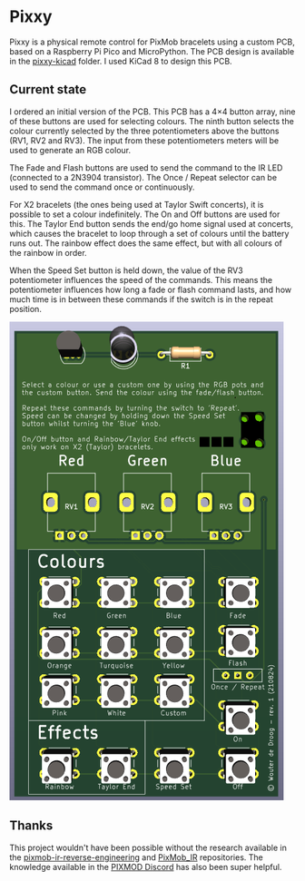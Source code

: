 # Pixxy

Pixxy is a physical remote control for PixMob bracelets using a custom PCB, based on a Raspberry Pi Pico and MicroPython.
The PCB design is available in the [pixxy-kicad](pixxy-kicad) folder. I used KiCad 8 to design this PCB.

## Current state
I ordered an initial version of the PCB. This PCB has a 4×4 button array, nine of these buttons are used for selecting
colours. The ninth button selects the colour currently selected by the three potentiometers above the buttons (RV1, RV2
and RV3). The input from these potentiometers meters will be used to generate an RGB colour.

The Fade and Flash buttons are used to send the command to the IR LED (connected to a 2N3904 transistor). The Once / 
Repeat selector can be used to send the command once or continuously.

For X2 bracelets (the ones being used at Taylor Swift concerts), it is possible to set a colour indefinitely. The On and 
Off buttons are used for this. The Taylor End button sends the end/go home signal used at concerts, which causes the
bracelet to loop through a set of colours until the battery runs out. The rainbow effect does the same effect, but with
all colours of the rainbow in order.

When the Speed Set button is held down, the value of the RV3 potentiometer influences the speed of the commands. This 
means the potentiometer influences how long a fade or flash command lasts, and how much time is in between these commands if the switch is in
the repeat position.

![Initial revision of Pixxy PCB](media/pixxy-pcb-render-rev1.png)

## Thanks
This project wouldn't have been possible without the research available in the 
[pixmob-ir-reverse-engineering](https://github.com/danielweidman/pixmob-ir-reverse-engineering/) and 
[PixMob_IR](https://github.com/jamesw343/PixMob_IR/) repositories. The knowledge available in the
[PIXMOD Discord](https://discord.com/invite/UYqTjC7xp3) has also been super helpful.
